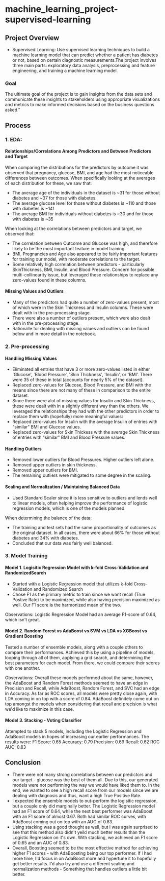 # machine_learning_project-supervised-learning

## Project Overview
- Supervised Learning: Use supervised learning techniques to build a machine learning model that can predict whether a patient has diabetes or not, based on certain diagnostic measurements.The project involves three main parts: exploratory data analysis, preprocessing and feature engineering, and training a machine learning model. 

### Goal
The ultimate goal of the project is to gain insights from the data sets and communicate these insights to stakeholders using appropriate visualizations and metrics to make informed decisions based on the business questions asked."

## Process
### 1. EDA:
#### Relationships/Correlations Among Predictors and Between Predictors and Target
When comparing the distributions for the predictors by outcome it was observed that pregnancy, glucose, BMI, and age had the most noticeable differences between outcomes. When specifically looking at the averages of each distribution for these, we saw that: 
- The average age of the individuals in the dataset is ~31 for those without diabetes and ~37 for those with diabetes.
- The average glucose level for those without diabetes is ~110 and those with diabetes is ~141
- The average BMI for individuals without diabetes is ~30 and for those with diabetes is ~35

When looking at the correlations between predictors and target, we observed that:
- The correlation between Outcome and Glucose was high, and therefore likely to be the most important feature in model training.
- BMI, Pregnancies and Age also appeared to be fairly important features for training our model, with moderate correlations to the target.
- Some relatively high correlation between predictors - particularly SkinThickness, BMI, Insulin, and Blood Pressure. Concern for possible multi-collinearity issue, but leveraged these relationships to replace any zero-values found in these columns.

#### Missing Values and Outliers
- Many of the predictors had quite a number of zero-values present, most of which were in the Skin Thickness and Insulin columns.  These were dealt with in the pre-processing stage.  
- There were also a number of outliers present, which were also dealt with in the pre-processing stage.
- Rationalle for dealing with missing values and outliers can be found below and in more detail in the notebook.

### 2. Pre-processing
#### Handling Missing Values
- Eliminated all entries that have 3 or more zero-values listed in either 'Glucose', 'Blood Pressure', 'Skin Thickness', 'Insulin', or 'BMI'. There were 35 of these in total (accounts for nearly 5% of the dataset).
- Replaced zero-values for Glucose, Blood Pressure, and BMI with the means since there are not many of these in comparison to the entire dataset.
- Since there were alot of missing values for Insulin and Skin Thickness, these were dealt with in a slightly different way than the others.  We leveraged the relationships they had with the other predictors in order to replace them with (hopefully) more meaningful values:
- Replaced zero-values for Insulin with the average Insulin of entries with "similar" BMI and Glucose values.
- Replaced zero-values for Skin Thickess with the average Skin Thickness of entries with "similar" BMI and Blood Pressure values.

#### Handling Outliers
- Removed lower outliers for Blood Pressures. Higher outliers left alone.
- Removed upper outliers in skin thickness.
- Removed upper outliers for BMI.
- The remaining outliers were mitigated to some degree in the scaling.

#### Scaling and Normalization / Maintaining Balanced Data
- Used Standard Scaler since it is less sensitive to outliers and lends well to linear models, often helping improve the performance of logistic regression models, which is one of the models planned.

When determining the balance of the data:
- The training and test sets had the same proportionality of outcomes as the original dataset. In all cases, there were about 66% for those without diabetes and 34% with diabetes.
- Concluded that our data was fairly well balanced.

### 3. Model Training
#### Model 1. Logisitic Regression Model with k-fold Cross-Validation and RandomizedSearch
- Started with a Logistic Regression model that utilizes k-fold Cross-Validation and Randomized Search
- Chose F1 as the primary metric to train since we want recall (True Postive Rate) to be maximized, while also having precision maximized as well. Our F1 score is the harmonized mean of the two.

Observations:
Logistic Regression Model had an average F1-score of 0.64, which isn't great.

#### Model 2. Random Forest vs AdaBoost vs SVM vs LDA vs XGBoost vs Gradient Boosting
Tested a number of ensemble models, along with a couple others to compare their performances. Achieved this by using a pipeline of models, looping through all of them, applying a grid search, and determining the best parameters for each model.  From there, we could compare their scores with one another.

Observations:
Overall these models performed about the same, however, the AdaBoost and Random Forest methods seemed to have an edge in Precision and Recall, while AdaBoost, Random Forest, and SVC had an edge in Accuracy. As far as ROC scores, all models were pretty close again, with LDA coming in on top with a score of 0.84.
AdaBoost definitely come out on top amongst the models when considering that recall and precision is what we'd like to maximize in this case.

#### Model 3. Stacking - Voting Classifier
Attempted to stack 5 models, including the Logistic Regression and AdaBoost models in hopes of increasing our earlier performances.  The results were:
F1 Score: 0.65
Accuracy: 0.79
Precision: 0.69
Recall: 0.62
ROC AUC: 0.83

## Conclusion
- There were not many strong correlations between our predictors and our target - glucose was the best of them all. Due to this, our generated models were not performing the way we would have liked them to. In the end, we wanted to see a high recall score from our models since we are dealing with daignosis and thus, want a high True Positive Rate.
- I expected the ensemble models to out-perform the logisitic regression, but a couple only did marginally better. The Logistic Regression model had an F1 score of 0.64, while the next best performer was AdaBoost with an F1 score of almost 0.67. Both had similar ROC curves, with AdaBoost coming out on top with an AUC of 0.83.
- Using stacking was a good thought as well, but I was again surprised to see that this method also didn't yeild much better results than the Logistic Regression on it's own. With stacking, we achieved an F1 score of 0.65 and an AUC of 0.83.
- Overall, Boosting seemed to be the most effective method for achieving higher F1 scores - with AdaBoosting being our top performer. If I had more time, I'd focus in on AdaBoost more and hypertune it to hopefully get better results. I'd also try and use a different scaling and normalization methods - Something that handles outliers a little bit better.
